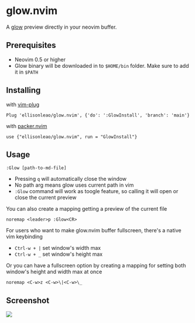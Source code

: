 # glow.nvim

A [glow](https://github.com/charmbracelet/glow) preview directly in your neovim buffer.

## Prerequisites

- Neovim 0.5 or higher
- Glow binary will be downloaded in to `$HOME/bin` folder. Make sure to add it in `$PATH`

## Installing

with [vim-plug](https://github.com/junegunn/vim-plug)

```
Plug 'ellisonleao/glow.nvim', {'do': ':GlowInstall', 'branch': 'main'}
```

with [packer.nvim](https://github.com/wbthomason/packer.nvim)

```
use {"ellisonleao/glow.nvim", run = "GlowInstall"}
```

## Usage

```
:Glow [path-to-md-file]
```

- Pressing `q` will automatically close the window
- No path arg means glow uses current path in vim
- `:Glow` command will work as toogle feature, so calling it will open or close the current preview

You can also create a mapping getting a preview of the current file

```viml
noremap <leader>p :Glow<CR>
```

For users who want to make glow.nvim buffer fullscreen, there's a native vim keybinding

- `Ctrl-w + |` set window's width max
- `Ctrl-w + _` set window's height max

Or you can have a fullscreen option by creating a mapping for setting both window's height and width max at once

```viml
noremap <C-w>z <C-w>\|<C-w>\_
```

## Screenshot

![](https://i.postimg.cc/rynmX2X8/glow.gif)
